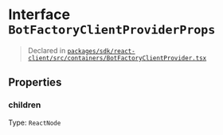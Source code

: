 # Interface `BotFactoryClientProviderProps`
> Declared in [`packages/sdk/react-client/src/containers/BotFactoryClientProvider.tsx`]()


## Properties
### children 
Type: `ReactNode`